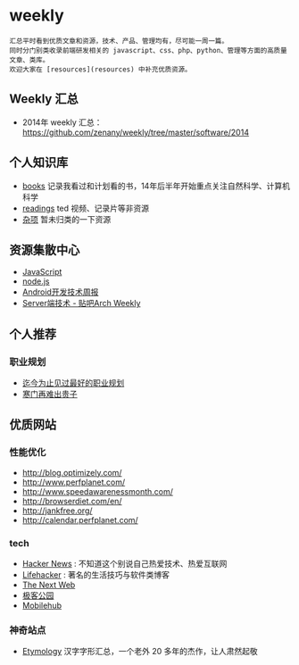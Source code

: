 weekly
======

	汇总平时看到优质文章和资源，技术、产品、管理均有，尽可能一周一篇。
	同时分门别类收录前端研发相关的 javascript、css、php、python、管理等方面的高质量文章、类库。
	欢迎大家在 [resources](resources) 中补充优质资源。


## Weekly 汇总

- 2014年 weekly 汇总： <https://github.com/zenany/weekly/tree/master/software/2014>  


## 个人知识库

- [books](books.md) 记录我看过和计划看的书，14年后半年开始重点关注自然科学、计算机科学
- [readings](books.md) ted 视频、记录片等非资源
- [杂项](resources.md) 暂未归类的一下资源

## 资源集散中心

- [JavaScript](resources/javascript.md)  
- [node.js](resources/nodejs.md)  
- [Android开发技术周报](http://www.androidweekly.cn/)  
- [Server端技术 - 贴吧Arch Weekly](http://nginx.baidu.com/book/arch_weekly/)  

## 个人推荐

### 职业规划

- [迄今为止见过最好的职业规划](http://www.360doc.com/content/13/0512/16/3125585_284829243.shtml)  
- [寒门再难出贵子](http://www.mtyyw.com/7013/)  

## 优质网站

### 性能优化

- http://blog.optimizely.com/  
- http://www.perfplanet.com/  
- http://www.speedawarenessmonth.com/  
- http://browserdiet.com/en/  
- http://jankfree.org/
- http://calendar.perfplanet.com/  

### tech

- [Hacker News](https://news.ycombinator.com/) : 不知道这个别说自己热爱技术、热爱互联网  
- [Lifehacker](http://lifehacker.com/) : 著名的生活技巧与软件类博客  
- [The Next Web](http://thenextweb.com/)  
- [极客公园](http://www.geekpark.net/)  
- [Mobilehub](http://mobilehub.io/)  

### 神奇站点

- [Etymology](http://www.chineseetymology.org/) 汉字字形汇总，一个老外 20 多年的杰作，让人肃然起敬
